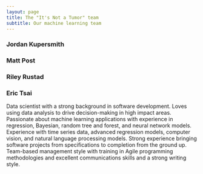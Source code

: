 ```yaml
---
layout: page
title: The "It's Not a Tumor" team
subtitle: Our machine learning team
---
```



### Jordan Kupersmith


### Matt Post


### Riley Rustad


### Eric Tsai

Data scientist with a strong background in software development. Loves using data analysis to drive decision-making in high impact areas.  Passionate about machine learning applications with experience in regression, Bayesian, random tree and forest, and neural network models.  Experience with time series data, advanced regression models, computer vision, and natural language processing models. Strong experience bringing software projects from specifications to completion from the ground up.  Team-based management style with training in Agile programming methodologies and excellent communications skills and a strong writing style.
